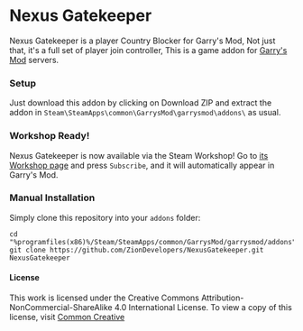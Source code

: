 Nexus Gatekeeper
=====

Nexus Gatekeeper is a player Country Blocker for Garry's Mod, Not just that, it's a full set of player join controller,
This is a game addon for [Garry's Mod][] servers.

### Setup

Just download this addon by clicking on Download ZIP and extract the addon in ````Steam\SteamApps\common\GarrysMod\garrysmod\addons\```` as usual.

### Workshop Ready!

Nexus Gatekeeper is now available via the Steam Workshop! Go to [its Workshop page][workshop] and press `Subscribe`, and it will automatically appear in Garry's Mod.

### Manual Installation

Simply clone this repository into your `addons` folder:

    cd "%programfiles(x86)%/Steam/SteamApps/common/GarrysMod/garrysmod/addons"
    git clone https://github.com/ZionDevelopers/NexusGatekeeper.git NexusGatekeeper

#### License

This work is licensed under the Creative Commons Attribution-NonCommercial-ShareAlike 4.0 International License.
To view a copy of this license, visit [Common Creative][License]

[Garry's Mod]: <http://garrysmod.com/>
[workshop]: <http://steamcommunity.com/sharedfiles/filedetails/?id=734208849>
[Exsto]: <https://github.com/prefanatic/exsto>
[License]: <https://creativecommons.org/licenses/by-nc-sa/4.0/>
